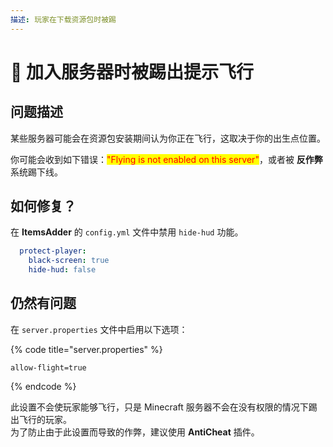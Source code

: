 ```yaml
---
描述: 玩家在下载资源包时被踢
---
```


# 🥾 加入服务器时被踢出提示飞行

## 问题描述

某些服务器可能会在资源包安装期间认为你正在飞行，这取决于你的出生点位置。

你可能会收到如下错误：<mark style="color:red;">"Flying is not enabled on this server"</mark>，或者被 **反作弊** 系统踢下线。

## 如何修复？

在 **ItemsAdder** 的 `config.yml` 文件中禁用 `hide-hud` 功能。

```yaml
  protect-player:
    black-screen: true
    hide-hud: false
```

## 仍然有问题

在 `server.properties` 文件中启用以下选项：

{% code title="server.properties" %}
```
allow-flight=true
```
{% endcode %}

此设置不会使玩家能够飞行，只是 Minecraft 服务器不会在没有权限的情况下踢出飞行的玩家。\
为了防止由于此设置而导致的作弊，建议使用 **AntiCheat** 插件。
